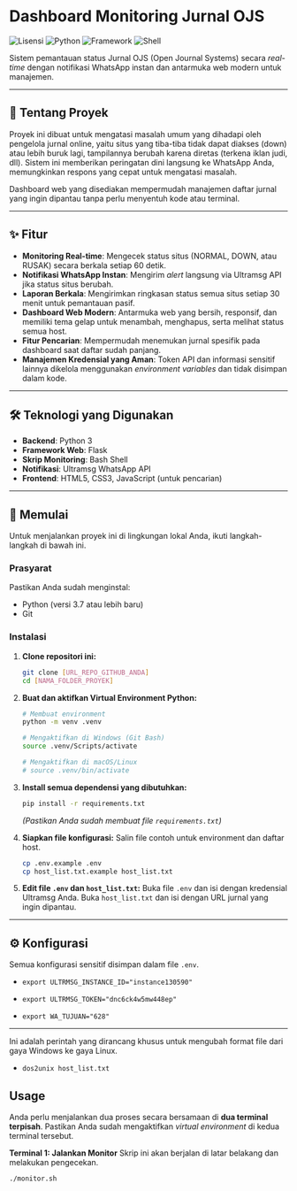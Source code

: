 # Dashboard Monitoring Jurnal OJS

![Lisensi](https://img.shields.io/badge/license-MIT-blue.svg) ![Python](https://img.shields.io/badge/Python-3.7+-yellow.svg) ![Framework](https://img.shields.io/badge/Framework-Flask-green.svg) ![Shell](https://img.shields.io/badge/Shell-Bash-lightgrey.svg)

Sistem pemantauan status Jurnal OJS (Open Journal Systems) secara *real-time* dengan notifikasi WhatsApp instan dan antarmuka web modern untuk manajemen.

---

## 🌟 Tentang Proyek

Proyek ini dibuat untuk mengatasi masalah umum yang dihadapi oleh pengelola jurnal online, yaitu situs yang tiba-tiba tidak dapat diakses (down) atau lebih buruk lagi, tampilannya berubah karena diretas (terkena iklan judi, dll). Sistem ini memberikan peringatan dini langsung ke WhatsApp Anda, memungkinkan respons yang cepat untuk mengatasi masalah.

Dashboard web yang disediakan mempermudah manajemen daftar jurnal yang ingin dipantau tanpa perlu menyentuh kode atau terminal.

---

## ✨ Fitur

- **Monitoring Real-time**: Mengecek status situs (NORMAL, DOWN, atau RUSAK) secara berkala setiap 60 detik.
- **Notifikasi WhatsApp Instan**: Mengirim *alert* langsung via Ultramsg API jika status situs berubah.
- **Laporan Berkala**: Mengirimkan ringkasan status semua situs setiap 30 menit untuk pemantauan pasif.
- **Dashboard Web Modern**: Antarmuka web yang bersih, responsif, dan memiliki tema gelap untuk menambah, menghapus, serta melihat status semua host.
- **Fitur Pencarian**: Mempermudah menemukan jurnal spesifik pada dashboard saat daftar sudah panjang.
- **Manajemen Kredensial yang Aman**: Token API dan informasi sensitif lainnya dikelola menggunakan *environment variables* dan tidak disimpan dalam kode.

---

## 🛠️ Teknologi yang Digunakan

* **Backend**: Python 3
* **Framework Web**: Flask
* **Skrip Monitoring**: Bash Shell
* **Notifikasi**: Ultramsg WhatsApp API
* **Frontend**: HTML5, CSS3, JavaScript (untuk pencarian)

---

## 🚀 Memulai

Untuk menjalankan proyek ini di lingkungan lokal Anda, ikuti langkah-langkah di bawah ini.

### Prasyarat

Pastikan Anda sudah menginstal:
* Python (versi 3.7 atau lebih baru)
* Git

### Instalasi

1.  **Clone repositori ini:**
    ```bash
    git clone [URL_REPO_GITHUB_ANDA]
    cd [NAMA_FOLDER_PROYEK]
    ```
2.  **Buat dan aktifkan Virtual Environment Python:**
    ```bash
    # Membuat environment
    python -m venv .venv

    # Mengaktifkan di Windows (Git Bash)
    source .venv/Scripts/activate

    # Mengaktifkan di macOS/Linux
    # source .venv/bin/activate
    ```
3.  **Install semua dependensi yang dibutuhkan:**
    ```bash
    pip install -r requirements.txt
    ```
    *(Pastikan Anda sudah membuat file `requirements.txt`)*

4.  **Siapkan file konfigurasi:**
    Salin file contoh untuk environment dan daftar host.
    ```bash
    cp .env.example .env
    cp host_list.txt.example host_list.txt
    ```
5.  **Edit file `.env` dan `host_list.txt`:**
    Buka file `.env` dan isi dengan kredensial Ultramsg Anda. Buka `host_list.txt` dan isi dengan URL jurnal yang ingin dipantau.

---

## ⚙️ Konfigurasi

Semua konfigurasi sensitif disimpan dalam file `.env`.

-     export ULTRMSG_INSTANCE_ID="instance130590"
-     export ULTRMSG_TOKEN="dnc6ck4w5mw448ep"
-     export WA_TUJUAN="628"

---

Ini adalah perintah yang dirancang khusus untuk mengubah format file dari gaya Windows ke gaya Linux.

-     dos2unix host_list.txt

## Usage

Anda perlu menjalankan dua proses secara bersamaan di **dua terminal terpisah**. Pastikan Anda sudah mengaktifkan *virtual environment* di kedua terminal tersebut.

**Terminal 1: Jalankan Monitor**
Skrip ini akan berjalan di latar belakang dan melakukan pengecekan.
```bash
./monitor.sh
